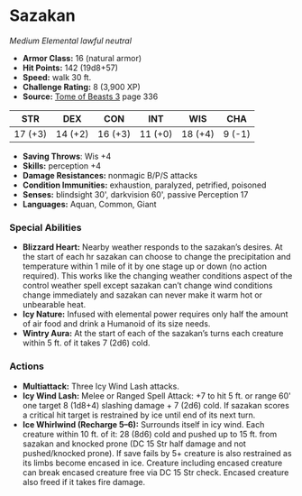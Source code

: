 # Sazakan

*Medium* *Elemental* *lawful neutral*

- **Armor Class:** 16 (natural armor)
- **Hit Points:** 142 (19d8+57)
- **Speed:** walk 30 ft.
- **Challenge Rating:** 8 (3,900 XP)
- **Source:** [Tome of Beasts 3](https://koboldpress.com/kpstore/product/tome-of-beasts-3-for-5th-edition/) page 336

| STR | DEX | CON | INT | WIS | CHA |
| --- | --- | --- | --- | --- | --- |
| 17 (+3) | 14 (+2) | 16 (+3) | 11 (+0) | 18 (+4) | 9 (-1) |

- **Saving Throws**: Wis +4
- **Skills:** perception +4
- **Damage Resistances:** nonmagic B/P/S attacks
- **Condition Immunities:** exhaustion, paralyzed, petrified, poisoned
- **Senses:** blindsight 30', darkvision 60', passive Perception 17
- **Languages:** Aquan, Common, Giant

### Special Abilities

- **Blizzard Heart:** Nearby weather responds to the sazakan’s desires. At the start of each hr sazakan can choose to change the precipitation and temperature within 1 mile of it by one stage up or down (no action required). This works like the changing weather conditions aspect of the control weather spell except sazakan can’t change wind conditions change immediately and sazakan can never make it warm hot or unbearable heat.
- **Icy Nature:** Infused with elemental power requires only half the amount of air food and drink a Humanoid of its size needs.
- **Wintry Aura:** At the start of each of the sazakan’s turns each creature within 5 ft. of it takes 7 (2d6) cold.

### Actions

- **Multiattack:** Three Icy Wind Lash attacks.
- **Icy Wind Lash:** Melee or Ranged Spell Attack: +7 to hit 5 ft. or range 60' one target 8 (1d8+4) slashing damage + 7 (2d6) cold. If sazakan scores a critical hit target is restrained by ice until end of its next turn.
- **Ice Whirlwind (Recharge 5–6):** Surrounds itself in icy wind. Each creature within 10 ft. of it:  28 (8d6) cold and pushed up to 15 ft. from sazakan and knocked prone (DC 15 Str half damage and not pushed/knocked prone). If save fails by 5+ creature is also restrained as its limbs become encased in ice. Creature including encased creature can break encased creature free via DC 15 Str check. Encased creature also freed if it takes fire damage.


